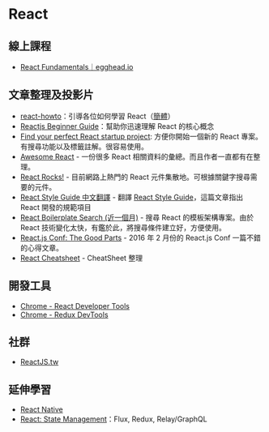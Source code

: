 # React

## 線上課程

- [React Fundamentals｜egghead.io](https://egghead.io/series/react-fundamentals)

## 文章整理及投影片

- [react-howto](https://github.com/petehunt/react-howto)：引導各位如何學習 React（[簡體](https://github.com/petehunt/react-howto/blob/master/README-zh.md)）
- [Reactjs Beginner Guide](https://medium.com/p/9219251eac03)：幫助你迅速理解 React 的核心概念
- [Find your perfect React startup project](http://andrewhfarmer.com/starter-project/): 方便你開始一個新的 React 專案。有搜尋功能以及標籤註解。很容易使用。
- [Awesome React](https://github.com/enaqx/awesome-react) - 一份很多 React 相關資料的彙總。而且作者一直都有在整理。
- [React Rocks!](https://react.rocks/) - 目前網路上熱門的 React 元件集散地。可根據關鍵字搜尋需要的元件。
- [React Style Guide 中文翻譯](http://eddychang.me/blog/javascript/78-react-style-guide-zhtw.html) - 翻譯 [React Style Guide](https://github.com/kriasoft/react-starter-kit/blob/master/docs/react-style-guide.md)，這篇文章指出 React 開發的規範項目
- [React Boilerplate Search (近一個月)](https://goo.gl/R8pyRg) - 搜尋 React 的模板架構專案。由於 React 技術變化太快，有鑑於此，將搜尋條件建立好，方便使用。 
- [React.js Conf: The Good Parts](https://medium.com/@nikhilaravi/react-js-conf-the-good-parts-4748d2daadad#.hbsgsdijt) - 2016 年 2 月份的 React.js Conf 一篇不錯的心得文章。
- [React Cheatsheet](http://ricostacruz.com/cheatsheets/react.html) - 
CheatSheet 整理

## 開發工具

- [Chrome - React Developer Tools](https://chrome.google.com/webstore/detail/react-developer-tools/fmkadmapgofadopljbjfkapdkoienihi?utm_source=chrome-ntp-icon)
- [Chrome - Redux DevTools](https://chrome.google.com/webstore/detail/redux-devtools/lmhkpmbekcpmknklioeibfkpmmfibljd?utm_source=chrome-ntp-icon)


## 社群

- [ReactJS.tw](https://www.facebook.com/groups/reactjs.tw)

## 延伸學習

- [React Native](./react-native.md)
- [React: State Management](./react-state-management.md)：Flux, Redux, Relay/GraphQL
